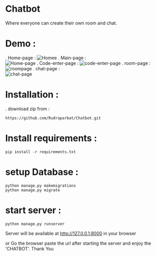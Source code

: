 # Chatbot
Where everyone can create their own room and chat.
# Demo :
  . Home-page :
  ![Homee](https://github.com/user-attachments/assets/c05294f2-e3d2-407b-b06d-b9ec427792af)
  . Main-page :   
    ![Home-page](https://github.com/user-attachments/assets/fe2b6206-70f3-44b0-9102-cef5329c6e50)
  . Code-enter-page :
    ![code-enter-page](https://github.com/user-attachments/assets/81f3a55c-2559-43fa-8eec-8fd171055317)
  . room-page :
    ![roompage](https://github.com/user-attachments/assets/b5c02c1c-e082-41ae-bbf1-6d6a854d59d7)
  . chat-page :  
    ![chat-page](https://github.com/user-attachments/assets/9db97986-8fb9-4ba7-ae18-40cb78e94710)
# Installation :
  . download zip from :

  
    https://github.com/Rudraparbat/Chatbot.git
  # Install requirements :
    pip install -r requirements.txt
  # setup Database :
    python manage.py makemigrations
    python manage.py migrate
  # start server :
    python manage.py runserver
  
  Server will be available at http://127.0.0.1:8000 in your browser

  or Go the browser paste the url after starting the server and enjoy the 'CHATBOT'. Thank You
